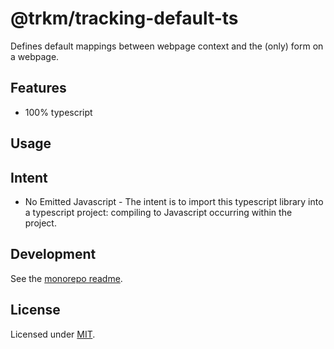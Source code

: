 # **@trkm/tracking-default-ts**

Defines default mappings between webpage context and the (only) form on a webpage.

## Features

* 100% typescript

## Usage

## Intent

* No Emitted Javascript - The intent is to import this typescript library into a typescript project: compiling to Javascript occurring within the project.

## Development

See the [monorepo readme](https://www.github.com/erichosick/trkm).

## License

Licensed under [MIT](./LICENSE.md).
